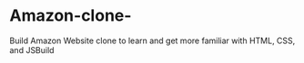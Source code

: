 # Amazon-clone-
Build Amazon Website clone to learn and get more familiar with HTML, CSS, and JSBuild
